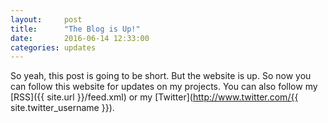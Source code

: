 ```yaml
---
layout:     post
title:      "The Blog is Up!"
date:       2016-06-14 12:33:00
categories: updates
---
```


So yeah, this post is going to be short. But the website is up. So now you can follow this website for updates on my projects. You can also follow my [RSS]({{ site.url }}/feed.xml) or my [Twitter](http://www.twitter.com/{{ site.twitter_username }}).
